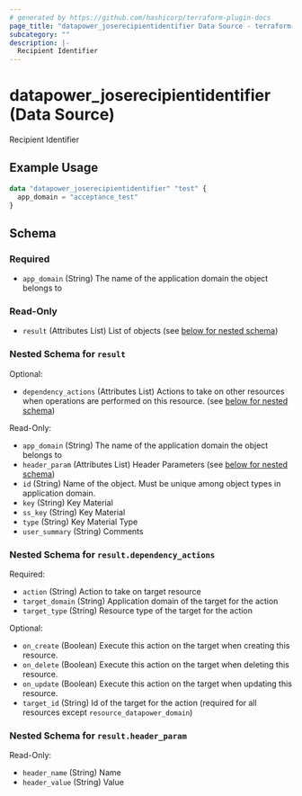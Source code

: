 ```yaml
---
# generated by https://github.com/hashicorp/terraform-plugin-docs
page_title: "datapower_joserecipientidentifier Data Source - terraform-provider-datapower"
subcategory: ""
description: |-
  Recipient Identifier
---
```


# datapower_joserecipientidentifier (Data Source)

Recipient Identifier

## Example Usage

```terraform
data "datapower_joserecipientidentifier" "test" {
  app_domain = "acceptance_test"
}
```

<!-- schema generated by tfplugindocs -->
## Schema

### Required

- `app_domain` (String) The name of the application domain the object belongs to

### Read-Only

- `result` (Attributes List) List of objects (see [below for nested schema](#nestedatt--result))

<a id="nestedatt--result"></a>
### Nested Schema for `result`

Optional:

- `dependency_actions` (Attributes List) Actions to take on other resources when operations are performed on this resource. (see [below for nested schema](#nestedatt--result--dependency_actions))

Read-Only:

- `app_domain` (String) The name of the application domain the object belongs to
- `header_param` (Attributes List) Header Parameters (see [below for nested schema](#nestedatt--result--header_param))
- `id` (String) Name of the object. Must be unique among object types in application domain.
- `key` (String) Key Material
- `ss_key` (String) Key Material
- `type` (String) Key Material Type
- `user_summary` (String) Comments

<a id="nestedatt--result--dependency_actions"></a>
### Nested Schema for `result.dependency_actions`

Required:

- `action` (String) Action to take on target resource
- `target_domain` (String) Application domain of the target for the action
- `target_type` (String) Resource type of the target for the action

Optional:

- `on_create` (Boolean) Execute this action on the target when creating this resource.
- `on_delete` (Boolean) Execute this action on the target when deleting this resource.
- `on_update` (Boolean) Execute this action on the target when updating this resource.
- `target_id` (String) Id of the target for the action (required for all resources except `resource_datapower_domain`)


<a id="nestedatt--result--header_param"></a>
### Nested Schema for `result.header_param`

Read-Only:

- `header_name` (String) Name
- `header_value` (String) Value
